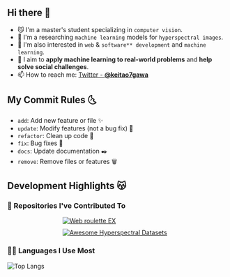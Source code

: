 ## Hi there 👋

- 😼 I'm a master's student specializing in `computer vision`.
- 🧠 I'm a researching `machine learning` models for `hyperspectral images`.
- 🌱 I'm also interested in `web` & `software** development` and `machine learning`.
- 🚀 I aim to **apply machine learning to real-world problems** and **help solve social challenges**.
- 📫 How to reach me:  [Twitter - **@keitao7gawa**](https://twitter.com/keitao7gawa)

## My Commit Rules 🌜

- `add`: Add new feature or file ✨
- `update`: Modify features (not a bug fix) 🔁
- `refactor`: Clean up code 🧹
- `fix`: Bug fixes 🐛
- `docs`: Update documentation ✒️
- `remove`: Remove files or features 🗑️

## Development Highlights 😽
### 📍 Repositories I've Contributed To
<div style="display:flex; flex-wrap: wrap; gap:10px; justify-content: center;">

  <a href="https://github.com/keitao7gawa/web-roulette-app">
    <img src="https://github-readme-stats.vercel.app/api/pin/?username=keitao7gawa&repo=web-roulette-app&show_owner=true&theme=dracula"
         alt="Web roulette EX"
         style="flex: 1 1 300px; max-width: 400px; min-width: 250px;">
  </a>

  <a href="https://github.com/033labcodes/awesome-hyperspectral-datasets">
    <img src="https://github-readme-stats.vercel.app/api/pin/?username=033labcodes&repo=awesome-hyperspectral-datasets&&theme=dracula"
         alt="Awesome Hyperspectral Datasets"
         style="flex: 1 1 300px; max-width: 400px; min-width: 250px;">
  </a>

</div>

### 🏃‍♂️ Languages I Use Most 
![Top Langs](https://github-readme-stats.vercel.app/api/top-langs/?username=keitao7gawa&hide=jupyter%20Notebook&layout=compact&hide_title=true&theme=dracula)
